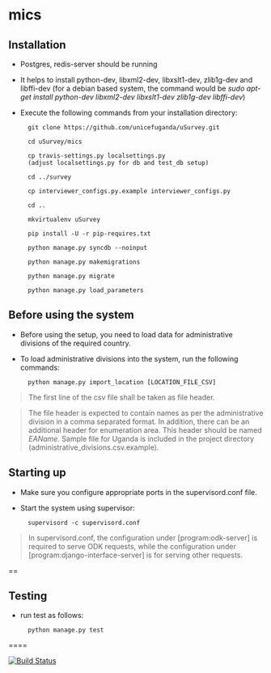 mics
====

Installation
------------
* Postgres, redis-server should be running

* It helps to install python-dev, libxml2-dev, libxslt1-dev, zlib1g-dev and libffi-dev (for a debian based system, the command would be *sudo apt-get install python-dev libxml2-dev libxslt1-dev zlib1g-dev libffi-dev*)

* Execute the following commands from your installation directory:

        git clone https://github.com/unicefuganda/uSurvey.git

        cd uSurvey/mics

        cp travis-settings.py localsettings.py
        (adjust localsettings.py for db and test_db setup)

        cd ../survey

        cp interviewer_configs.py.example interviewer_configs.py

        cd ..

        mkvirtualenv uSurvey

        pip install -U -r pip-requires.txt

        python manage.py syncdb --noinput

        python manage.py makemigrations
        
        python manage.py migrate

        python manage.py load_parameters

Before using the system
-----------------------
       
* Before using the setup, you need to load data for administrative divisions of the required country.

* To load administrative divisions into the system, run the following commands:

        python manage.py import_location [LOCATION_FILE_CSV]

> The first line of the csv file shall be taken as file header. 

> The file header is expected to contain names as per the administrative division in a comma separated format. In addition, there can be an additional header for enumeration area. This header should be named *EAName*. Sample file for Uganda is included in the project directory (administrative_divisions.csv.example).


Starting up
-----------

* Make sure you configure appropriate ports in the supervisord.conf file.

* Start the system using supervisor:

        supervisord -c supervisord.conf

> In supervisord.conf, the configuration under [program:odk-server] is required to serve ODK requests, while the configuration under [program:django-interface-server] is for serving other requests.


==

Testing
-------

* run test as follows:

        python manage.py test


====

[![Build Status](https://travis-ci.org/unicefuganda/uSurvey)](https://github.com/unicefuganda/uSurvey)

